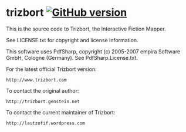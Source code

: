 trizbort  [![GitHub version](https://badge.fury.io/gh/jasonlautzenheiser%2Ftrizbort.svg)](https://badge.fury.io/gh/jasonlautzenheiser%2Ftrizbort)
========

This is the source code to Trizbort, the Interactive Fiction Mapper.

See LICENSE.txt for copyright and license information.

This software uses PdfSharp, copyright (c) 2005-2007 empira Software GmbH, Cologne (Germany). See PdfSharp.License.txt.

For the latest official Trizbort version:

	http://www.trizbort.com

To contact the original author:

	http://trizbort.genstein.net

To contact the current maintainer of Trizbort:

	http://lautzofif.wordpress.com
